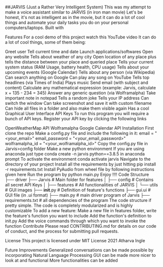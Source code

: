 ##JARVIS (Just a Rather Very Intelligent System)
This was my attempt to make a voice assistant similar to JARVIS (in iron man movie)
Let's be honest, it's not as intelligent as in the movie, but it can do a lot of cool things and automate your daily tasks you do on your personal computers/laptops.
Built with


Features
For a cool demo of this project watch this YouTube video
It can do a lot of cool things, some of them being:

Greet user
Tell current time and date
Launch applications/softwares
Open any website
Tells about weather of any city
Open location of any place plus tells the distance between your place and queried place
Tells your current system status (RAM Usage, battery health, CPU usage)
Tells about your upcoming events (Google Calendar)
Tells about any person (via Wikipedia)
Can search anything on Google
Can play any song on YouTube
Tells top headlines (via Times of India)
Plays music
Send email (with subject and content)
Calculate any mathematical expression (example: Jarvis, calculate x + 135 - 234 = 345)
Answer any generic question (via Wolframalpha)
Take important note in notepad
Tells a random joke
Tells your IP address
Can switch the window
Can take screenshot and save it with custom filename
Can hide all files in a folder and also make them visible again
Has a cool Graphical User Interface
API Keys
To run this program you will require a bunch of API keys. Register your API key by clicking the following links

OpenWeatherMap API
Wolframalpha
Google Calendar API
Installation
First clone the repo
Make a config.py file and include the following in it:
email = "<your_email>"
email_password = "<your_email_password>"
wolframalpha_id = "<your_wolframalpha_id>"
Copy the config.py file in Jarvis>config folder
Make a new python environment If you are using anaconda just type conda create -n jarvis python==3.8.5  in anaconda prompt
To activate the environment conda activate jarvis
Navigate to the directory of your project
Install all the requirements by just hitting pip install -r requirements.txt
Install PyAudio from wheel file by following instructions given here
Run the program by python main.py
Enjoy !!!!
Code Structure
├── driver
├── Jarvis              # Main folder for features 
│   ├── config          # Contains all secret API Keys
│   ├── features        # All functionalities of JARVIS 
│   └── utils           # GUI images
├── __init__.py         # Definition of feature's functions
├── gui.ui              # GUI file (in .ui format)
├── main.py             # main driver program of Jarvis
├── requirements.txt    # all dependencies of the program
The code structure if pretty simple. The code is completely modularized and is highly customizable
To add a new feature:
Make a new file in features folder, write the feature's function you want to include
Add the function's definition to init.py
Add the voice commands through which you want to invoke the function
Contribute
Please read CONTRIBUTING.md for details on our code of conduct, and the process for submitting pull requests.

License
This project is licensed under MIT License 2021 Atharva Ingle

Future Improvements
Generalized conversations can be made possible by incorporating Natural Language Processing
GUI can be made more nicer to look at and functional
More functionalities can be added
